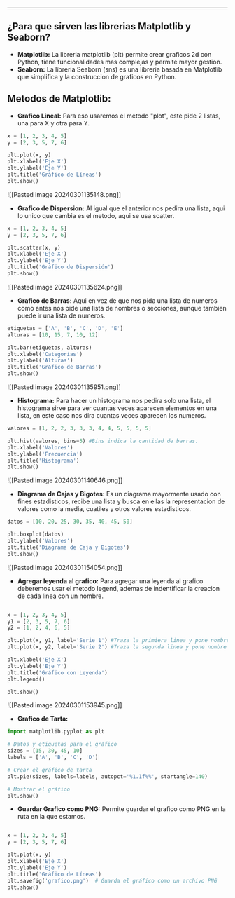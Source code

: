
---
## ¿Para que sirven las librerias Matplotlib y Seaborn?

- **Matplotlib:**
	 La libreria matplotlib (plt) permite crear graficos 2d con Python, tiene funcionalidades mas complejas y permite mayor gestion.
- **Seaborn:**
	 La libreria Seaborn (sns) es una libreria basada en Matplotlib que simplifica y  la construccion de graficos en Python.

## Metodos de Matplotlib:
- **Grafico Lineal:**
	 Para eso usaremos el metodo "plot", este pide 2 listas, una para X y otra para Y.

```python
x = [1, 2, 3, 4, 5]
y = [2, 3, 5, 7, 6]

plt.plot(x, y)
plt.xlabel('Eje X')
plt.ylabel('Eje Y')
plt.title('Gráfico de Líneas')
plt.show()
```

![[Pasted image 20240301135148.png]]

- **Grafico de Dispersion:**
	 Al igual que el anterior  nos pedira una lista, aqui lo unico que cambia es el metodo, aqui se usa scatter. 
```python
x = [1, 2, 3, 4, 5]
y = [2, 3, 5, 7, 6]

plt.scatter(x, y)
plt.xlabel('Eje X')
plt.ylabel('Eje Y')
plt.title('Gráfico de Dispersión')
plt.show()

```

![[Pasted image 20240301135624.png]]

- **Grafico de Barras:**
	 Aqui en vez de que nos pida una lista de numeros como antes nos pide una lista de nombres o secciones, aunque tambien puede ir una lista de numeros.
	 
```python
etiquetas = ['A', 'B', 'C', 'D', 'E']
alturas = [10, 15, 7, 10, 12]

plt.bar(etiquetas, alturas)
plt.xlabel('Categorías')
plt.ylabel('Alturas')
plt.title('Gráfico de Barras')
plt.show()
```

![[Pasted image 20240301135951.png]]

- **Histograma:**
	 Para hacer un histograma nos pedira solo una lista, el histograma sirve para ver cuantas veces aparecen elementos en una lista, en este caso nos dira cuantas veces aparecen los numeros.
```python
valores = [1, 2, 2, 3, 3, 3, 4, 4, 5, 5, 5, 5]

plt.hist(valores, bins=5) #Bins indica la cantidad de barras.
plt.xlabel('Valores')
plt.ylabel('Frecuencia')
plt.title('Histograma')
plt.show()

```


![[Pasted image 20240301140646.png]]

- **Diagrama de Cajas y Bigotes:**
	 Es un diagrama mayormente usado con fines estadisticos, recibe una lista y busca en ellas la representacion de valores como la media, cuatiles y otros valores estadisticos.
	 
```python
datos = [10, 20, 25, 30, 35, 40, 45, 50]

plt.boxplot(datos)
plt.ylabel('Valores')
plt.title('Diagrama de Caja y Bigotes')
plt.show()

```

![[Pasted image 20240301154054.png]]

- **Agregar leyenda al grafico:**
	 Para agregar una leyenda al grafico deberemos usar el metodo legend, ademas de indentificar la creacion de cada linea con un nombre.
	 
```python

x = [1, 2, 3, 4, 5]
y1 = [2, 3, 5, 7, 6]
y2 = [1, 2, 4, 6, 5]

plt.plot(x, y1, label='Serie 1') #Traza la primiera linea y pone nombre
plt.plot(x, y2, label='Serie 2') #Traza la segunda linea y pone nombre

plt.xlabel('Eje X')
plt.ylabel('Eje Y')
plt.title('Gráfico con Leyenda')
plt.legend()

plt.show()


```
	 
![[Pasted image 20240301153945.png]]


- **Grafico de Tarta:**
```python
import matplotlib.pyplot as plt

# Datos y etiquetas para el gráfico
sizes = [15, 30, 45, 10]
labels = ['A', 'B', 'C', 'D']

# Crear el gráfico de tarta
plt.pie(sizes, labels=labels, autopct='%1.1f%%', startangle=140)

# Mostrar el gráfico
plt.show()
```


- **Guardar Grafico como PNG:**
	 Permite guardar el grafico como PNG en la ruta en la que estamos.
```python

x = [1, 2, 3, 4, 5]
y = [2, 3, 5, 7, 6]

plt.plot(x, y)
plt.xlabel('Eje X')
plt.ylabel('Eje Y')
plt.title('Gráfico de Líneas')
plt.savefig('grafico.png')  # Guarda el gráfico como un archivo PNG
plt.show()


```






